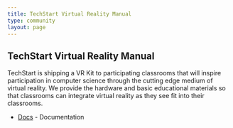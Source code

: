 ```yaml
---
title: TechStart Virtual Reality Manual
type: community
layout: page
---
```


## TechStart Virtual Reality Manual

TechStart is shipping a VR Kit to participating classrooms that will inspire participation in computer science through the cutting edge medium of virtual reality. We provide the hardware and basic educational materials so that classrooms can integrate virtual reality as they see fit into their classrooms.

* [Docs](/docs) - Documentation

